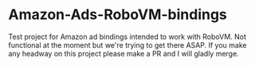 # Amazon-Ads-RoboVM-bindings
Test project for Amazon ad bindings intended to work with RoboVM. Not functional at the moment but we're trying to get there ASAP. If you make any headway on this project please make a PR and I will gladly merge.
